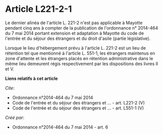 # Article L221-2-1

Le dernier alinéa de l'article L. 221-2 n'est pas applicable à Mayotte pendant cinq ans à compter de la publication de
l'ordonnance n° 2014-464 du 7 mai 2014 portant extension et adaptation à Mayotte du code de l'entrée et du séjour des
étrangers et du droit d'asile (partie législative). 

Lorsque le lieu d'hébergement prévu à l'article L. 221-2 est un lieu de rétention tel que mentionné à l'article L. 551-1, les
étrangers maintenus en zone d'attente et les étrangers placés en rétention administrative dans le même lieu demeurent régis
respectivement par les dispositions des livres II et V.

**Liens relatifs à cet article**

_Cite_:

  - Ordonnance n°2014-464 du 7 mai 2014
  - Code de l'entrée et du séjour des étrangers et ... - art. L221-2 (V)
  - Code de l'entrée et du séjour des étrangers et ... - art. L551-1 (V)

_Créé par_:

  - Ordonnance n°2014-464 du 7 mai 2014 - art. 6

